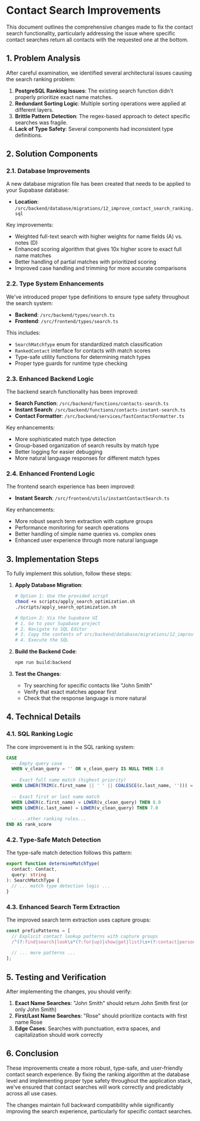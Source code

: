 # Contact Search Improvements

This document outlines the comprehensive changes made to fix the contact search functionality, particularly addressing the issue where specific contact searches return all contacts with the requested one at the bottom.

## 1. Problem Analysis

After careful examination, we identified several architectural issues causing the search ranking problem:

1. **PostgreSQL Ranking Issues**: The existing search function didn't properly prioritize exact name matches.
2. **Redundant Sorting Logic**: Multiple sorting operations were applied at different layers.
3. **Brittle Pattern Detection**: The regex-based approach to detect specific searches was fragile.
4. **Lack of Type Safety**: Several components had inconsistent type definitions.

## 2. Solution Components

### 2.1. Database Improvements

A new database migration file has been created that needs to be applied to your Supabase database:
- **Location**: `/src/backend/database/migrations/12_improve_contact_search_ranking.sql`

Key improvements:
- Weighted full-text search with higher weights for name fields (A) vs. notes (D)
- Enhanced scoring algorithm that gives 10x higher score to exact full name matches
- Better handling of partial matches with prioritized scoring
- Improved case handling and trimming for more accurate comparisons

### 2.2. Type System Enhancements

We've introduced proper type definitions to ensure type safety throughout the search system:
- **Backend**: `/src/backend/types/search.ts`
- **Frontend**: `/src/frontend/types/search.ts` 

This includes:
- `SearchMatchType` enum for standardized match classification
- `RankedContact` interface for contacts with match scores
- Type-safe utility functions for determining match types
- Proper type guards for runtime type checking

### 2.3. Enhanced Backend Logic

The backend search functionality has been improved:
- **Search Function**: `/src/backend/functions/contacts-search.ts`
- **Instant Search**: `/src/backend/functions/contacts-instant-search.ts`
- **Contact Formatter**: `/src/backend/services/fastContactFormatter.ts`

Key enhancements:
- More sophisticated match type detection
- Group-based organization of search results by match type
- Better logging for easier debugging
- More natural language responses for different match types

### 2.4. Enhanced Frontend Logic

The frontend search experience has been improved:
- **Instant Search**: `/src/frontend/utils/instantContactSearch.ts`

Key enhancements:
- More robust search term extraction with capture groups
- Performance monitoring for search operations
- Better handling of simple name queries vs. complex ones
- Enhanced user experience through more natural language

## 3. Implementation Steps

To fully implement this solution, follow these steps:

1. **Apply Database Migration**:
   ```bash
   # Option 1: Use the provided script
   chmod +x scripts/apply_search_optimization.sh
   ./scripts/apply_search_optimization.sh
   
   # Option 2: Via the Supabase UI
   # 1. Go to your Supabase project
   # 2. Navigate to SQL Editor
   # 3. Copy the contents of src/backend/database/migrations/12_improve_contact_search_ranking.sql
   # 4. Execute the SQL
   ```

2. **Build the Backend Code**:
   ```bash
   npm run build:backend
   ```

3. **Test the Changes**:
   - Try searching for specific contacts like "John Smith"
   - Verify that exact matches appear first
   - Check that the response language is more natural

## 4. Technical Details

### 4.1. SQL Ranking Logic

The core improvement is in the SQL ranking system:

```sql
CASE 
  -- Empty query case
  WHEN v_clean_query = '' OR v_clean_query IS NULL THEN 1.0
  
  -- Exact full name match (highest priority)
  WHEN LOWER(TRIM(c.first_name || ' ' || COALESCE(c.last_name, ''))) = LOWER(v_clean_query) THEN 10.0
  
  -- Exact first or last name match
  WHEN LOWER(c.first_name) = LOWER(v_clean_query) THEN 8.0
  WHEN LOWER(c.last_name) = LOWER(v_clean_query) THEN 7.0
  
  -- ...other ranking rules...
END AS rank_score
```

### 4.2. Type-Safe Match Detection

The type-safe match detection follows this pattern:

```typescript
export function determineMatchType(
  contact: Contact, 
  query: string
): SearchMatchType {
  // ... match type detection logic ...
}
```

### 4.3. Enhanced Search Term Extraction

The improved search term extraction uses capture groups:

```typescript
const prefixPatterns = [
  // Explicit contact lookup patterns with capture groups
  /^(?:find|search|look\s*(?:for|up)|show|get|list)\s+(?:contact|person|people|info|information)\s+(?:for|named|called|on|about)?\s*(.+)$/i,
  
  // ... more patterns ...
];
```

## 5. Testing and Verification

After implementing the changes, you should verify:

1. **Exact Name Searches**: "John Smith" should return John Smith first (or only John Smith)
2. **First/Last Name Searches**: "Rose" should prioritize contacts with first name Rose
3. **Edge Cases**: Searches with punctuation, extra spaces, and capitalization should work correctly

## 6. Conclusion

These improvements create a more robust, type-safe, and user-friendly contact search experience. By fixing the ranking algorithm at the database level and implementing proper type safety throughout the application stack, we've ensured that contact searches will work correctly and predictably across all use cases.

The changes maintain full backward compatibility while significantly improving the search experience, particularly for specific contact searches.